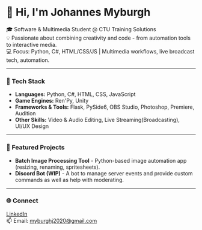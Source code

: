 # 👋 Hi, I'm Johannes Myburgh

🎓 Software & Multimedia Student @ CTU Training Solutions  
💡 Passionate about combining creativity and code - from automation tools to interactive media.  
💻 Focus: Python, C#, HTML/CSS/JS | Multimedia workflows, live broadcast tech, automation.  

---

### 🧰 Tech Stack
- **Languages:** Python, C#, HTML, CSS, JavaScript
- **Game Engines:** Ren'Py, Unity
- **Frameworks & Tools:** Flask, PySide6, OBS Studio, Photoshop, Premiere, Audition  
- **Other Skills:** Video & Audio Editing, Live Streaming(Broadcasting), UI/UX Design  

---

### 🧩 Featured Projects
- **Batch Image Processing Tool** - Python-based image automation app (resizing, renaming, spritesheets).
- **Discord Bot (WIP)** - A bot to manage server events and provide custom commands as well as help with moderating.

---

### 🌐 Connect
[LinkedIn](https://www.linkedin.com/in/johannes-myburgh-113284366)  
📫 Email: myburghj2020@gmail.com 
